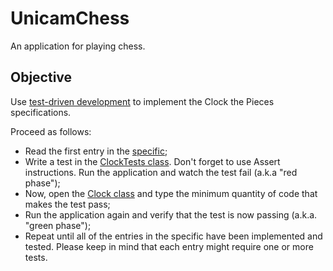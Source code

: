 # UnicamChess
An application for playing chess.

## Objective
Use [test-driven development](https://en.wikipedia.org/wiki/Test-driven_development) to implement the Clock the Pieces specifications.

Proceed as follows:
 * Read the first entry in the [specific](Documents/ClockSpecification.md);
 * Write a test in the [ClockTests class](Tests/ClockTests.cs). Don't forget to use Assert instructions. Run the application and watch the test fail (a.k.a "red phase");
 * Now, open the [Clock class](Model/Clock.cs) and type the minimum quantity of code that makes the test pass;
 * Run the application again and verify that the test is now passing (a.k.a. "green phase");
 * Repeat until all of the entries in the specific have been implemented and tested. Please keep in mind that each entry might require one or more tests.
